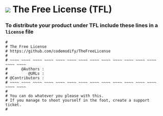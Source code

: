 # ![](https://fonts.gstatic.com/s/i/materialiconsoutlined/flare/v4/24px.svg) The Free License (TFL)

### __To distribute your product under TFL include these lines in a `license` file__

```
#
# The Free License
# https://github.com/codemodify/TheFreeLicense
#
# ~~~~ ~~~~ ~~~~ ~~~~ ~~~~ ~~~~ ~~~~ ~~~~ ~~~~ ~~~~ ~~~~ ~~~~ ~~~~ ~~~~ ~~~~
#      @Authors :
#         @URLs :
# @Contributors :
# ~~~~ ~~~~ ~~~~ ~~~~ ~~~~ ~~~~ ~~~~ ~~~~ ~~~~ ~~~~ ~~~~ ~~~~ ~~~~ ~~~~ ~~~~
#
# You can do whatever you please with this.
# If you manage to shoot yourself in the foot, create a support ticket.
#
```
